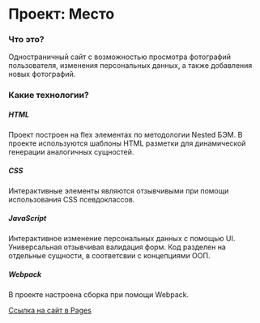# Проект: Место

### Что это?
Одностраничный сайт с возможностью просмотра фотографий пользователя, изменения персональных данных, а также добавления новых фотографий.

### Какие технологии?
##### HTML
Проект построен на flex элементах по методологии Nested БЭМ.
В проекте используются шаблоны HTML разметки для динамической генерации аналогичных сущностей.

##### CSS
Интерактивные элементы являются отзывчивыми при помощи использования CSS псевдоклассов.

##### JavaScript
Интерактивное изменение персональных данных с помощью UI. 
Универсальная отзывчивая валидация форм.
Код разделен на отдельные сущности, в соответсвии с концепциями ООП.

##### Webpack
В проекте настроена сборка при помощи Webpack. 


[Ссылка на сайт в Pages](https://thealekzzz.github.io/mesto/)
